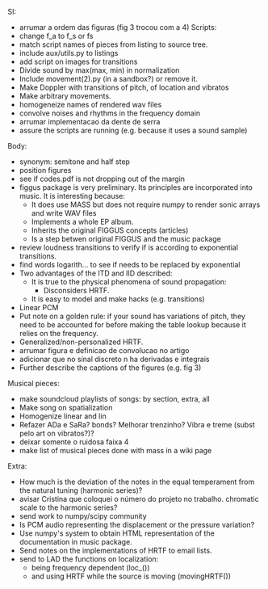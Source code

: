 SI:
* arrumar a ordem das figuras (fig 3 trocou com a 4)
Scripts:
* change f_a to f_s or fs
* match script names of pieces from listing to source tree.
* include aux/utils.py to listings
* add script on images for transitions
* Divide sound by max(max, min) in normalization
* Include movement(2).py (in a sandbox?) or remove it.
* Make Doppler with transitions of pitch, of location and vibratos
* Make arbitrary movements.
* homogeneize names of rendered wav files
* convolve noises and rhythms in the frequency domain
* arrumar implementacao da dente de serra
* assure the scripts are running (e.g. because it uses a sound sample)

Body:
* synonym: semitone and half step
* position figures
* see if codes.pdf is not dropping out of the margin
* figgus package is very preliminary. Its principles are incorporated into music. It is interesting because:
  - It does use MASS but does not require numpy to render sonic arrays and write WAV files
  - Implements a whole EP album.
  - Inherits the original FIGGUS concepts (articles)
  - Is a step betwen original FIGGUS and the music package
* review loudness transitions to verify if is according to exponential transitions.
* find words logarith... to see if needs to be replaced by exponential
* Two advantages of the ITD and IID described:
  - It is true to the physical phenomena of sound propagation:
    - Disconsiders HRTF.
  - It is easy to model and make hacks (e.g. transitions)
* Linear PCM
* Put note on a golden rule: if your sound has variations of pitch,
they need to be accounted for before making the table lookup because
it relies on the frequency.
* Generalized/non-personalized HRTF.
* arrumar figura e definicao de convolucao no artigo
* adicionar que no sinal discreto n ha derivadas e integrais
* Further describe the captions of the figures (e.g. fig 3)

Musical pieces:
* make soundcloud playlists of songs: by section, extra, all
* Make song on spatialization
* Homogenize linear and lin
* Refazer ADa e SaRa? bonds? Melhorar trenzinho? Vibra e treme (subst pelo art on vibratos?)?
* deixar somente o ruidosa faixa 4
* make list of musical pieces done with mass in a wiki page

Extra:
* How much is the deviation of the notes in the
equal temperament from the natural tuning (harmonic series)?
* avisar Cristina que coloquei o número do projeto no trabalho.
chromatic scale to the harmonic series?
* send work to numpy/scipy community
* Is PCM audio representing the displacement or the pressure variation?
* Use numpy's system to obtain HTML representation of the documentation in music package.
* Send notes on the implementations of HRTF to email lists.
* send to LAD the functions on localization:
  - being frequency dependent (loc\_())
  - and using HRTF while the source is moving (movingHRTF())
